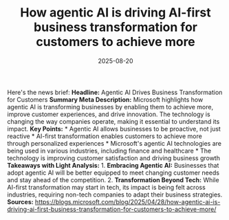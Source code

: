﻿---
title: How agentic AI is driving AI-first business transformation for customers to
  achieve more
date: '2025-08-20'
category: Markets
summary: ''
slug: how agentic ai is driving aifirst business transformation fo
source_urls:
- https://blogs.microsoft.com/blog/2025/04/28/how-agentic-ai-is-driving-ai-first-business-transformation-for-customers-to-achieve-more/
seo:
  title: How agentic AI is driving AI-first business transformation for customers
    to achieve more | Hash n Hedge
  description: ''
  keywords:
  - news
  - markets
  - brief
---

Here's the news brief:  **Headline:** Agentic AI Drives Business Transformation for Customers  **Summary Meta Description:** Microsoft highlights how agentic AI is transforming businesses by enabling them to achieve more, improve customer experiences, and drive innovation. The technology is changing the way companies operate, making it essential to understand its impact.  **Key Points:**  * Agentic AI allows businesses to be proactive, not just reactive * AI-first transformation enables customers to achieve more through personalized experiences * Microsoft's agentic AI technologies are being used in various industries, including finance and healthcare * The technology is improving customer satisfaction and driving business growth  **Takeaways with Light Analysis:**  1. **Embracing Agentic AI:** Businesses that adopt agentic AI will be better equipped to meet changing customer needs and stay ahead of the competition. 2. **Transformation Beyond Tech:** While AI-first transformation may start in tech, its impact is being felt across industries, requiring non-tech companies to adapt their business strategies.  **Sources:** https://blogs.microsoft.com/blog/2025/04/28/how-agentic-ai-is-driving-ai-first-business-transformation-for-customers-to-achieve-more/ 
